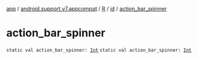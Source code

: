 [app](../../../index.md) / [android.support.v7.appcompat](../../index.md) / [R](../index.md) / [id](index.md) / [action_bar_spinner](.)

# action_bar_spinner

`static val action_bar_spinner: `[`Int`](https://kotlinlang.org/api/latest/jvm/stdlib/kotlin/-int/index.html)
`static val action_bar_spinner: `[`Int`](https://kotlinlang.org/api/latest/jvm/stdlib/kotlin/-int/index.html)